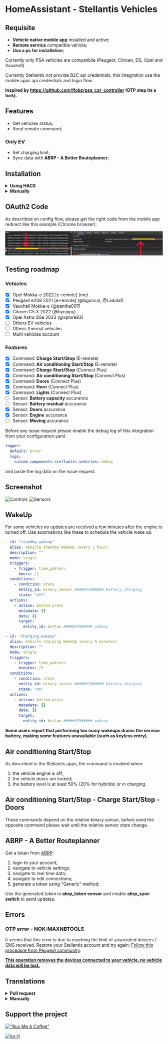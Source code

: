 # HomeAssistant - Stellantis Vehicles
## Requisite
- **Vehicle native mobile app** installed and active;
- **Remote service** compatible vehicle;
- **Use a pc for installation**;

Currently only PSA vehicles are compatibile (Peugeot, Citroen, DS, Opel and Vauxhall).

Currently Stellantis not provide B2C api credentials, this integration use the mobile apps api credentials and login flow.

**Inspired by https://github.com/flobz/psa_car_controller (OTP step its a fork).**

## Features
- Get vehicles status;
- Send remote command;
### Only EV
- Set charging limit;
- Sync data with **ABRP - A Better Routeplanner**;

## Installation
<details><summary><b>Using HACS</b></summary>

1. Go to [HACS](https://hacs.xyz/) section;
2. From the 3 dots menu (top right) click on **Add custom repository**;
3. Add as **Integration** this url https://github.com/andreadegiovine/homeassistant-stellantis-vehicles;
4. Search and install **Stellantis Vehicles** from the HACS integration list;
5. Add this integration from the **Home Assistant** integrations.

</details>
<details><summary><b>Manually</b></summary>

1. Download this repository;
2. Copy the directory **custom_components/stellantis_vehicles** on your Home Assistant **config/custom_components/stellantis_vehicles**;
3. Restart HomeAssistant;
4. Add this integration from the **Home Assistant** integrations.

</details>

## OAuth2 Code
As described on config flow, please get the right code from the mobile app redirect like this example (Chrome browser):

![Oauth2](./images/oauth2-code.png)

## Testing roadmap
### Vehicles
- [x] Opel Mokka-e 2022 [e-remote] (me)
- [x] Peugeot e208 2021 [e-remote] (@bgoncal, @Ladida1)
- [x] Vauxhall Mokka-e (@pantha007)
- [x] Citroen C5 X 2022 (@bycippy)
- [x] Opel Astra GSe 2023 (@xplore93)
- [ ] Others EV vehicles
- [ ] Others thermal vehicles
- [ ] Multi vehicles account
### Features
- [x] Command: **Charge Start/Stop** (E-remote)
- [x] Command: **Air conditioning Start/Stop** (E-remote)
- [x] Command: **Charge Start/Stop** (Connect Plus)
- [x] Command: **Air conditioning Start/Stop** (Connect Plus)
- [x] Command: **Doors** (Connect Plus)
- [x] Command: **Horn** (Connect Plus)
- [x] Command: **Lights** (Connect Plus)
- [ ] Sensor: **Battery capacity** accurance
- [ ] Sensor: **Battery residual** accurance
- [x] Sensor: **Doors** accurance
- [x] Sensor: **Engine** accurance
- [ ] Sensor: **Moving** accurance

Before any issue request please enable the debug log of this integration from your configuration.yaml:

```yaml
logger:
  default: error
  logs:
    custom_components.stellantis_vehicles: debug
```

and paste the log data on the issue request.

## Screenshot
![Controls](./images/controls.png)
![Sensors](./images/sensors.png)

## WakeUp
For some vehicles no updates are received a few minutes after the engine is turned off. Use automations like these to schedule the vehicle wake up:

```yaml
- id: "standby_wakeup"
  alias: Vehicle standby WakeUp (every 1 hour)
  description: ""
  mode: single
  triggers:
    - trigger: time_pattern
      hours: /1
  conditions:
    - condition: state
      entity_id: binary_sensor.#####VIN#####_battery_charging
      state: "off"
  actions:
    - action: button.press
      metadata: {}
      data: {}
      target:
        entity_id: button.#####VIN#####_wakeup
```

```yaml
- id: "charging_wakeup"
  alias: Vehicle charging WakeUp (every 5 minutes)
  description: ""
  mode: single
  triggers:
    - trigger: time_pattern
      minutes: /5
  conditions:
    - condition: state
      entity_id: binary_sensor.#####VIN#####_battery_charging
      state: "on"
  actions:
    - action: button.press
      metadata: {}
      data: {}
      target:
        entity_id: button.#####VIN#####_wakeup
```

**Some users report that performing too many wakeups drains the service battery, making some features unavailable (such as keyless entry).**

## Air conditioning Start/Stop
As described in the Stellantis apps, the command is enabled when:
1. the vehicle engine is off;
2. the vehicle doors are locked;
3. the battery level is at least 50% (20% for hybrids) or in charging.

## Air conditioning Start/Stop - Charge Start/Stop - Doors
These commands depend on the relative binary sensor, before send the opposite command please wait until the relative sensor state change.

## ABRP - A Better Routeplanner
Get a token from [ABRP](https://abetterrouteplanner.com/):
1. login to your account;
2. navigate to vehicle settings;
3. navigate to real time data;
4. navigate to edit connections;
5. generate a token using "Generic" method;

Use the generated token in **abrp_token sensor** and enable **abrp_sync switch** to send updates.

## Errors
### OTP error - NOK:MAXNBTOOLS
It seems that this error is due to reaching the limit of associated devices / SMS received. Restore your Stellantis account and try again:
[Follow this procedure from Peugeot community](https://peugeot.my-customerportal.com/peugeot/s/article/AP-I-have-problems-with-the-pin-safety-code-or-I-want-to-change-it-What-can-I-do?language=en_GB).

**<u>This operation removes the devices connected to your vehicle, no vehicle data will be lost.</u>**

## Translations
<details><summary><b>Pull request</b></summary>

Fork this repo and create/update your language file under `custom_components/stellantis_vehicles/translations/` starting from `en.json`.
</details>
<details><summary><b>Manually</b></summary>

Copy the content of file `custom_components/stellantis_vehicles/translations/en.json` to a new file, edit all labels ("key": **"Label"**) and open a issue request including the new/updated json language file.
</details>

## Support the project
[!["Buy Me A Coffee"](https://www.buymeacoffee.com/assets/img/custom_images/orange_img.png)](https://www.buymeacoffee.com/andreatito)

[![ko-fi](https://ko-fi.com/img/githubbutton_sm.svg)](https://ko-fi.com/W7W11C9QJ7)